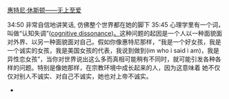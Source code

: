 
[惠特尼·休斯顿——无上至爱](http://www.bilibili.com/video/av10340209/)


34:50 非常自信地讲笑话, 仿佛整个世界都在她的脚下
35:45
心理学里有一个词，叫做“认知失调”([cognitive dissonance](https://www.quora.com/What-are-some-examples-of-cognitive-dissonance-in-everyday-life))[。](https://zh.wikipedia.org/wiki/認知失調)这种问题的起因是一个人以一种面貌面对外界、以另一种面貌面对自己。假如你像惠特尼那样，“我是一个好女孩，我是一个诚实的女孩，我是美国女孩的代表，我说到做到(im who i said i am)，我是异性恋女孩”，当你对世界说出这么多而真相可能稍有不同时，就可能引发各种各样的问题。特别是像她那样，在宗教环境中成长起来的人，因为这意味着 她不仅仅对别人不诚实、对自己不诚实，她也对上帝不诚实。

-

